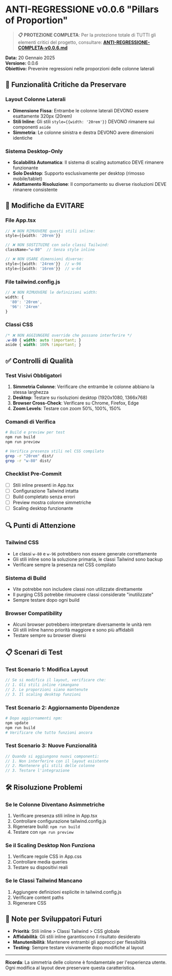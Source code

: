 # ANTI-REGRESSIONE v0.0.6 "Pillars of Proportion"

> **📋 PROTEZIONE COMPLETA**: Per la protezione totale di TUTTI gli elementi critici del progetto, consultare:
> **[ANTI-REGRESSIONE-COMPLETA-v0.0.6.md](../../ANTI-REGRESSIONE-COMPLETA-v0.0.6.md)**

**Data:** 20 Gennaio 2025  
**Versione:** 0.0.6  
**Obiettivo:** Prevenire regressioni nelle proporzioni delle colonne laterali

## 🎯 Funzionalità Critiche da Preservare

### Layout Colonne Laterali
- **Dimensione Fissa**: Entrambe le colonne laterali DEVONO essere esattamente 320px (20rem)
- **Stili Inline**: Gli stili `style={{width: '20rem'}}` DEVONO rimanere sui componenti `aside`
- **Simmetria**: Le colonne sinistra e destra DEVONO avere dimensioni identiche

### Sistema Desktop-Only
- **Scalabilità Automatica**: Il sistema di scaling automatico DEVE rimanere funzionante
- **Solo Desktop**: Supporto esclusivamente per desktop (rimosso mobile/tablet)
- **Adattamento Risoluzione**: Il comportamento su diverse risoluzioni DEVE rimanere consistente

## 🚫 Modifiche da EVITARE

### File App.tsx
```typescript
// ❌ NON RIMUOVERE questi stili inline:
style={{width: '20rem'}}

// ❌ NON SOSTITUIRE con solo classi Tailwind:
className="w-80"  // Senza style inline

// ❌ NON USARE dimensioni diverse:
style={{width: '24rem'}}  // w-96
style={{width: '16rem'}}  // w-64
```

### File tailwind.config.js
```javascript
// ❌ NON RIMUOVERE le definizioni width:
width: {
  '80': '20rem',
  '96': '24rem'
}
```

### Classi CSS
```css
/* ❌ NON AGGIUNGERE override che possano interferire */
.w-80 { width: auto !important; }
aside { width: 100% !important; }
```

## ✅ Controlli di Qualità

### Test Visivi Obbligatori
1. **Simmetria Colonne**: Verificare che entrambe le colonne abbiano la stessa larghezza
2. **Desktop**: Testare su risoluzioni desktop (1920x1080, 1366x768)
3. **Browser Cross-Check**: Verificare su Chrome, Firefox, Edge
4. **Zoom Levels**: Testare con zoom 50%, 100%, 150%

### Comandi di Verifica
```bash
# Build e preview per test
npm run build
npm run preview

# Verifica presenza stili nel CSS compilato
grep -r "20rem" dist/
grep -r "w-80" dist/
```

### Checklist Pre-Commit
- [ ] Stili inline presenti in App.tsx
- [ ] Configurazione Tailwind intatta
- [ ] Build completato senza errori
- [ ] Preview mostra colonne simmetriche
- [ ] Scaling desktop funzionante

## 🔍 Punti di Attenzione

### Tailwind CSS
- Le classi `w-80` e `w-96` potrebbero non essere generate correttamente
- Gli stili inline sono la soluzione primaria, le classi Tailwind sono backup
- Verificare sempre la presenza nel CSS compilato

### Sistema di Build
- Vite potrebbe non includere classi non utilizzate direttamente
- Il purging CSS potrebbe rimuovere classi considerate "inutilizzate"
- Sempre testare dopo ogni build

### Browser Compatibility
- Alcuni browser potrebbero interpretare diversamente le unità rem
- Gli stili inline hanno priorità maggiore e sono più affidabili
- Testare sempre su browser diversi

## 📋 Scenari di Test

### Test Scenario 1: Modifica Layout
```typescript
// Se si modifica il layout, verificare che:
// 1. Gli stili inline rimangano
// 2. Le proporzioni siano mantenute
// 3. Il scaling desktop funzioni
```

### Test Scenario 2: Aggiornamento Dipendenze
```bash
# Dopo aggiornamenti npm:
npm update
npm run build
# Verificare che tutto funzioni ancora
```

### Test Scenario 3: Nuove Funzionalità
```typescript
// Quando si aggiungono nuovi componenti:
// 1. Non interferire con il layout esistente
// 2. Mantenere gli stili delle colonne
// 3. Testare l'integrazione
```

## 🛠️ Risoluzione Problemi

### Se le Colonne Diventano Asimmetriche
1. Verificare presenza stili inline in App.tsx
2. Controllare configurazione tailwind.config.js
3. Rigenerare build: `npm run build`
4. Testare con `npm run preview`

### Se il Scaling Desktop Non Funziona
1. Verificare regole CSS in App.css
2. Controllare media queries
3. Testare su dispositivi reali

### Se le Classi Tailwind Mancano
1. Aggiungere definizioni esplicite in tailwind.config.js
2. Verificare content paths
3. Rigenerare CSS

## 📝 Note per Sviluppatori Futuri

- **Priorità**: Stili inline > Classi Tailwind > CSS globale
- **Affidabilità**: Gli stili inline garantiscono il risultato desiderato
- **Manutenibilità**: Mantenere entrambi gli approcci per flessibilità
- **Testing**: Sempre testare visivamente dopo modifiche al layout

---

**Ricorda**: La simmetria delle colonne è fondamentale per l'esperienza utente. Ogni modifica al layout deve preservare questa caratteristica.